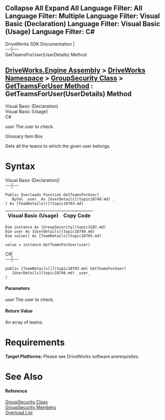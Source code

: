 Collapse All Expand All Language Filter: All  Language Filter: Multiple  Language Filter: Visual Basic (Declaration) Language Filter: Visual Basic (Usage) Language Filter: C#  
---  
DriveWorks SDK Documentation  |   
---|---  
GetTeamsForUser(UserDetails) Method   
  
[DriveWorks.Engine Assembly](topic2156.md) > [DriveWorks Namespace](topic2159.md) > [GroupSecurity Class](topic3282.md) > [GetTeamsForUser Method](topic3309.md) : GetTeamsForUser(UserDetails) Method  
---  
  
Visual Basic (Declaration)    
Visual Basic (Usage)    
C# 

_user_
    The user to check.

Glossary Item Box

Gets all the teams to which the given user belongs. 

# Syntax

Visual Basic (Declaration)|   
---|---  
      
    
    Public Overloads Function GetTeamsForUser( _
       ByVal _user_ As [UserDetails](topic10740.md) _
    ) As [TeamDetails()](topic10703.md)  
  
Visual Basic (Usage)| Copy Code  
---|---  
      
    
    Dim instance As [GroupSecurity](topic3282.md)
    Dim user As [UserDetails](topic10740.md)
    Dim value() As [TeamDetails](topic10703.md)
     
    value = instance.GetTeamsForUser(user)  
  
C#|   
---|---  
      
    
    public [TeamDetails[]](topic10703.md) GetTeamsForUser( 
       [UserDetails](topic10740.md) _user_
    )  
  
#### Parameters

 _user_
    The user to check.

#### Return Value

An array of teams.

# Requirements

**Target Platforms:** Please see DriveWorks software prerequisites.

# See Also

#### Reference

[GroupSecurity Class](topic3282.md)   
[GroupSecurity Members](topic3283.md)   
[Overload List](topic3309.md)


